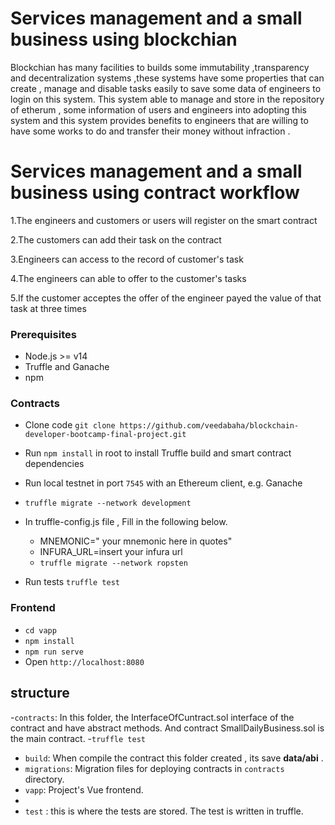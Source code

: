 # Services management and a small business using blockchian
Blockchian has many facilities to builds some immutability ,transparency and decentralization systems ,these systems have some properties that can create , manage and disable tasks easily to save some data of engineers to login on this system. This system able to manage and store in the repository of etherum , some information of users and engineers into adopting this system and this system provides benefits to engineers that are willing to have some works to do and transfer their money without infraction .
# Services management and a small business using contract workflow
1.The engineers and customers or users will register on the smart contract

2.The customers can add their task on the contract

3.Engineers can access to the record of customer's task

4.The engineers can able to offer to the customer's tasks

5.If the customer acceptes the offer of the engineer payed the value of that task at three times

### Prerequisites
- Node.js >= v14
- Truffle and Ganache
- npm
### Contracts
- Clone code 
 ``
git clone https://github.com/veedabaha/blockchain-developer-bootcamp-final-project.git
``
- Run `npm install` in root to install Truffle build and smart contract dependencies
- Run local testnet in port `7545` with an Ethereum client, e.g. Ganache
- `truffle migrate --network development `
- In truffle-config.js file , Fill in the following below.
  - MNEMONIC=" your mnemonic here in quotes"
  - INFURA_URL=insert your infura url
  - `truffle migrate --network ropsten `

- Run tests `truffle test`

### Frontend
- `cd vapp`
- `npm install`
- `npm run serve`
- Open `http://localhost:8080` 

## structure
-`contracts`:  In this folder, the InterfaceOfCuntract.sol interface of the contract and have abstract methods.
   And contract SmallDailyBusiness.sol is the main contract.
-`truffle test`

- `build`: When compile the contract this folder created , its save **data/abi** .
- `migrations`: Migration files for deploying contracts in `contracts` directory.
- `vapp`: Project's Vue frontend.
- 
- `test` : this is where the tests are stored. The test is written in truffle.




